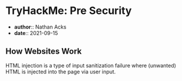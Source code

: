# TryHackMe: Pre Security

* **author**:: Nathan Acks
* **date**:: 2021-09-15

## How Websites Work

HTML injection is a type of input sanitization failure where (unwanted) HTML is injected into the page via user input.
